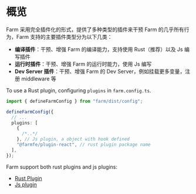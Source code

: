 # 概览

Farm 采用完全插件化的形式，提供了多种类型的插件来干预 Farm 的几乎所有行为，Farm 支持的主要插件类型分为以下几类：

- **编译插件**：干预、增强 Farm 的编译能力，支持使用 Rust（推荐）以及 Js 编写插件
- **运行时插件**：干预、增强 Farm 的运行时能力，使用 Js 编写
- **Dev Server 插件**：干预、增强 Farm 的 Dev Server，例如挂载更多变量，注册 middleware 等

To use a Rust plugin, configuring `plugins` in `farm.config.ts`.

```ts
import { defineFarmConfig } from "farm/dist/config";

defineFarmConfig({
  // ...
  plugins: [
    {
      /*..*/
    }, // Js plugin, a object with hook defined
    "@farmfe/plugin-react", // rust plugin package name
  ],
});
```

Farm support both rust plugins and js plugins:

- [Rust Plugin](/docs/plugins/rust-plugin)
- [Js plugin](/docs/plugins/js-plugin)
